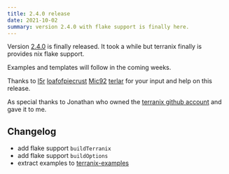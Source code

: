 ```yaml
---
title: 2.4.0 release
date: 2021-10-02
summary: version 2.4.0 with flake support is finally here.
---
```


Version [2.4.0](https://github.com/terranix/terranix/releases/tag/2.4.0)
is finally released.
It took a while but terranix finally 
is provides nix flake support.

Examples and templates will follow in the coming weeks.

Thanks to 
[l5r](https://github.com/l5r)
[loafofpiecrust](https://github.com/loafofpiecrust)
[Mic92](https://github.com/Mic92)
[terlar](https://github.com/terlar)
for your input and help on this release.

As special thanks to Jonathan who owned the 
[terranix github account](https://github.com/terranix/)
and gave it to me.

## Changelog

- add flake support `buildTerranix`
- add flake support `buildOptions`
- extract examples to [terranix-examples](https://github.com/terranix/terranix-examples)
